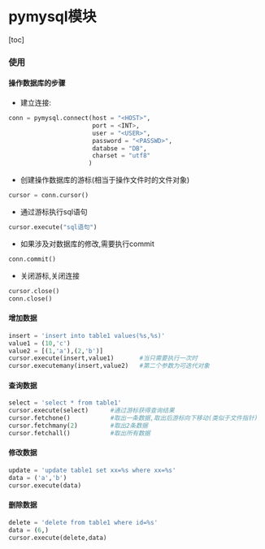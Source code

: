# pymysql模块
[toc]
### 使用
#### 操作数据库的步骤
* 建立连接:
```python
conn = pymysql.connect(host = "<HOST>",
                       port = <INT>,
                       user = "<USER>",
                       password = "<PASSWD>",
                       databse = "DB",
                       charset = "utf8"
                      )
```
* 创建操作数据库的游标(相当于操作文件时的文件对象)
```python
cursor = conn.cursor()
```
* 通过游标执行sql语句
```python
cursor.execute("sql语句")
```
* 如果涉及对数据库的修改,需要执行commit
```python
conn.commit()
```
* 关闭游标,关闭连接
```python
cursor.close()
conn.close()
```
#### 增加数据
```python
insert = 'insert into table1 values(%s,%s)'
value1 = (10,'c')
value2 = [(1,'a'),(2,'b')]
cursor.execute(insert,value1)       #当只需要执行一次时
cursor.executemany(insert,value2)   #第二个参数为可迭代对象
```
#### 查询数据
```python
select = 'select * from table1'
cursor.execute(select)      #通过游标获得查询结果
cursor.fetchone()           #取出一条数据,取出后游标向下移动(类似于文件指针)
cursor.fetchmany(2)         #取出2条数据
cursor.fetchall()           #取出所有数据
```
#### 修改数据
```python
update = 'update table1 set xx=%s where xx=%s'
data = ('a','b')
cursor.execute(data)
```
#### 删除数据
```python
delete = 'delete from table1 where id=%s'
data = (6,)
cursor.execute(delete,data)
```
